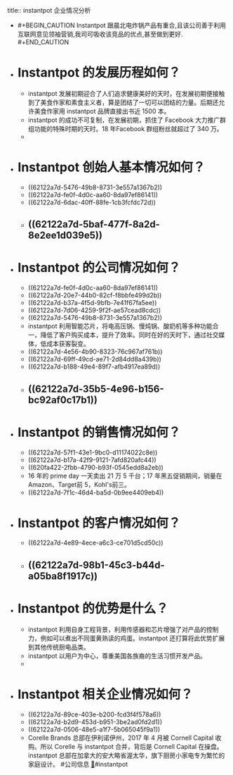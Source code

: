 title:: instantpot 企业情况分析

- #+BEGIN_CAUTION
  Instantpot 跟晨北电炸锅产品有重合,且该公司善于利用互联网意见领袖营销,我司可吸收该竞品的优点,甚至做到更好.
  #+END_CAUTION
- # Instantpot 的发展历程如何？
	- instantpot 发展初期迎合了人们追求健康美好的天时，在发展初期便接触到了美食作家和素食主义者，算是团结了一切可以团结的力量。后期还允许美食作家用 instantpot 品牌直接出书近 1500 本。
	- instantpot 的成功不可复制，在发展初期，抓住了 Facebook 大力推广群组功能的特殊时期的天时。18 年Facebook 群组粉丝就超过了 340 万。
	-
- # Instantpot 创始人基本情况如何？
	- ((62122a7d-5476-49b8-8731-3e557a1367b2))
	- ((62122a7d-fe0f-4d0c-aa60-8da97ef86141))
	- ((62122a7d-6dac-40ff-88fe-1cb3fcfdc72d))
	- ((62122a7d-5baf-477f-8a2d-8e2ee1d039e5))
		-
- # Instantpot 的公司情况如何？
	- ((62122a7d-fe0f-4d0c-aa60-8da97ef86141))
	- ((62122a7d-20e7-44b0-82cf-f8bbfe499d2b))
	- ((62122a7d-b37a-4f5d-9bfb-7e41f67fa5ee))
	- ((62122a7d-7d06-4259-9f2f-ae57cead8cdc))
	- ((62122a7d-5476-49b8-8731-3e557a1367b2))
	- instantpot 利用智能芯片，将电高压锅、慢炖锅、酸奶机等多种功能合一，降低了客户购买成本，提升了效率。同时在好的天时下，通过社交媒体，低成本获客裂变。
	- ((62122a7d-4e56-4b90-8323-76c967af761b))
	- ((62122a7d-69ff-49cd-ae71-2d84dd8a439b))
	- ((62122a7d-b188-49e4-89f7-afb4917ea89d))
	- ((62122a7d-35b5-4e96-b156-bc92af0c17b1))
		-
- # Instantpot 的销售情况如何？
	- ((62122a7d-57f1-43e1-9bc0-d11174022c8e))
	- ((62122a7d-b17a-42f9-9121-7afd820afc44))
	- ((620fa422-2fbb-4790-b93f-0545edd8a2eb))
	- 16 年的 prime day 一天卖出 21 万 5 千台；17 年黑五促销期间，销量在Amazon、Target前 5，Kohl's前三。
	- ((62122a7d-7f1c-46d4-ba5d-0b9ee4409eb4))
- # Instantpot 的客户情况如何？
	- ((62122a7d-4e89-4ece-a6c3-ce701d5cd50c))
	- ((62122a7d-98b1-45c3-b44d-a05ba8f1917c))
		-
- # Instantpot 的优势是什么？
	- instantpot 利用自身工程背景，利用传感器和芯片增强了对产品的控制力，例如可以煮出不同蛋黄熟读的鸡蛋。instantpot 还打算将此优势扩展到其他传统厨电品类。
	- instantpot 以用户为中心，尊重美国各族裔的生活习惯开发产品。
	-
- # Instantpot 相关企业情况如何？
	- ((62122a7d-89ce-403e-b200-fcd3f4f578a6))
	- ((62122a7d-b2d9-453d-b951-3be2ad0fd2d1))
	- ((62122a7d-0506-48e5-a1f7-5b065045f9a1))
	- Corelle Brands 总部在伊利诺伊州，2017 年 4 月被 Cornell Capital 收购。所以 Corelle 与 instantpot 合并，背后是 Cornell Capital 在操盘。instantpot 总部在加拿大的安大略省渥太华，旗下厨房小家电专为繁忙的家庭设计。
	  #公司信息   [📌](<http://localhost:7026/reading/16?title=Instant Pot 电压力锅生产商与康宁餐具合并，并签署合并协议_餐具_什么值得买#id=1645176093910>)#instantpot